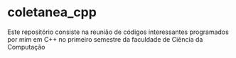# coletanea_cpp
Este repositório consiste na reunião de códigos interessantes programados por mim em C++ no primeiro semestre da faculdade de Ciência da Computação
